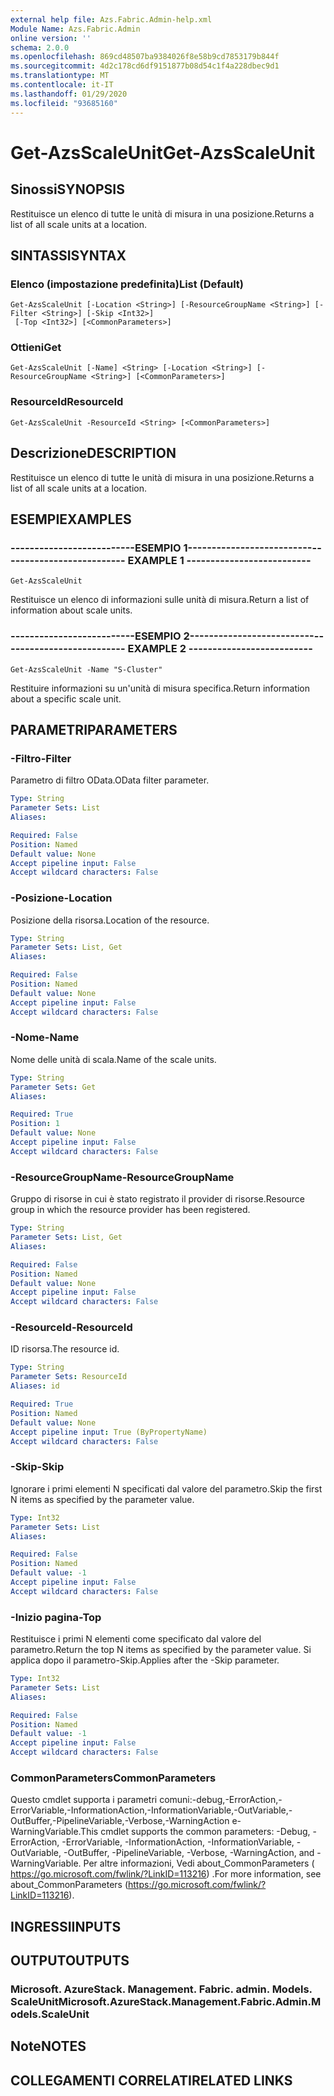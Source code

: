 ```yaml
---
external help file: Azs.Fabric.Admin-help.xml
Module Name: Azs.Fabric.Admin
online version: ''
schema: 2.0.0
ms.openlocfilehash: 869cd48507ba9384026f8e58b9cd7853179b844f
ms.sourcegitcommit: 4d2c178cd6df9151877b08d54c1f4a228dbec9d1
ms.translationtype: MT
ms.contentlocale: it-IT
ms.lasthandoff: 01/29/2020
ms.locfileid: "93685160"
---
```

# <span data-ttu-id="21518-101">Get-AzsScaleUnit</span><span class="sxs-lookup"><span data-stu-id="21518-101">Get-AzsScaleUnit</span></span>

## <span data-ttu-id="21518-102">Sinossi</span><span class="sxs-lookup"><span data-stu-id="21518-102">SYNOPSIS</span></span>
<span data-ttu-id="21518-103">Restituisce un elenco di tutte le unità di misura in una posizione.</span><span class="sxs-lookup"><span data-stu-id="21518-103">Returns a list of all scale units at a location.</span></span>

## <span data-ttu-id="21518-104">SINTASSI</span><span class="sxs-lookup"><span data-stu-id="21518-104">SYNTAX</span></span>

### <span data-ttu-id="21518-105">Elenco (impostazione predefinita)</span><span class="sxs-lookup"><span data-stu-id="21518-105">List (Default)</span></span>
```
Get-AzsScaleUnit [-Location <String>] [-ResourceGroupName <String>] [-Filter <String>] [-Skip <Int32>]
 [-Top <Int32>] [<CommonParameters>]
```

### <span data-ttu-id="21518-106">Ottieni</span><span class="sxs-lookup"><span data-stu-id="21518-106">Get</span></span>
```
Get-AzsScaleUnit [-Name] <String> [-Location <String>] [-ResourceGroupName <String>] [<CommonParameters>]
```

### <span data-ttu-id="21518-107">ResourceId</span><span class="sxs-lookup"><span data-stu-id="21518-107">ResourceId</span></span>
```
Get-AzsScaleUnit -ResourceId <String> [<CommonParameters>]
```

## <span data-ttu-id="21518-108">Descrizione</span><span class="sxs-lookup"><span data-stu-id="21518-108">DESCRIPTION</span></span>
<span data-ttu-id="21518-109">Restituisce un elenco di tutte le unità di misura in una posizione.</span><span class="sxs-lookup"><span data-stu-id="21518-109">Returns a list of all scale units at a location.</span></span>

## <span data-ttu-id="21518-110">ESEMPI</span><span class="sxs-lookup"><span data-stu-id="21518-110">EXAMPLES</span></span>

### <span data-ttu-id="21518-111">--------------------------ESEMPIO 1--------------------------</span><span class="sxs-lookup"><span data-stu-id="21518-111">-------------------------- EXAMPLE 1 --------------------------</span></span>
```
Get-AzsScaleUnit
```

<span data-ttu-id="21518-112">Restituisce un elenco di informazioni sulle unità di misura.</span><span class="sxs-lookup"><span data-stu-id="21518-112">Return a list of information about scale units.</span></span>

### <span data-ttu-id="21518-113">--------------------------ESEMPIO 2--------------------------</span><span class="sxs-lookup"><span data-stu-id="21518-113">-------------------------- EXAMPLE 2 --------------------------</span></span>
```
Get-AzsScaleUnit -Name "S-Cluster"
```

<span data-ttu-id="21518-114">Restituire informazioni su un'unità di misura specifica.</span><span class="sxs-lookup"><span data-stu-id="21518-114">Return information about a specific scale unit.</span></span>

## <span data-ttu-id="21518-115">PARAMETRI</span><span class="sxs-lookup"><span data-stu-id="21518-115">PARAMETERS</span></span>

### <span data-ttu-id="21518-116">-Filtro</span><span class="sxs-lookup"><span data-stu-id="21518-116">-Filter</span></span>
<span data-ttu-id="21518-117">Parametro di filtro OData.</span><span class="sxs-lookup"><span data-stu-id="21518-117">OData filter parameter.</span></span>

```yaml
Type: String
Parameter Sets: List
Aliases: 

Required: False
Position: Named
Default value: None
Accept pipeline input: False
Accept wildcard characters: False
```

### <span data-ttu-id="21518-118">-Posizione</span><span class="sxs-lookup"><span data-stu-id="21518-118">-Location</span></span>
<span data-ttu-id="21518-119">Posizione della risorsa.</span><span class="sxs-lookup"><span data-stu-id="21518-119">Location of the resource.</span></span>

```yaml
Type: String
Parameter Sets: List, Get
Aliases: 

Required: False
Position: Named
Default value: None
Accept pipeline input: False
Accept wildcard characters: False
```

### <span data-ttu-id="21518-120">-Nome</span><span class="sxs-lookup"><span data-stu-id="21518-120">-Name</span></span>
<span data-ttu-id="21518-121">Nome delle unità di scala.</span><span class="sxs-lookup"><span data-stu-id="21518-121">Name of the scale units.</span></span>

```yaml
Type: String
Parameter Sets: Get
Aliases: 

Required: True
Position: 1
Default value: None
Accept pipeline input: False
Accept wildcard characters: False
```

### <span data-ttu-id="21518-122">-ResourceGroupName</span><span class="sxs-lookup"><span data-stu-id="21518-122">-ResourceGroupName</span></span>
<span data-ttu-id="21518-123">Gruppo di risorse in cui è stato registrato il provider di risorse.</span><span class="sxs-lookup"><span data-stu-id="21518-123">Resource group in which the resource provider has been registered.</span></span>

```yaml
Type: String
Parameter Sets: List, Get
Aliases: 

Required: False
Position: Named
Default value: None
Accept pipeline input: False
Accept wildcard characters: False
```

### <span data-ttu-id="21518-124">-ResourceId</span><span class="sxs-lookup"><span data-stu-id="21518-124">-ResourceId</span></span>
<span data-ttu-id="21518-125">ID risorsa.</span><span class="sxs-lookup"><span data-stu-id="21518-125">The resource id.</span></span>

```yaml
Type: String
Parameter Sets: ResourceId
Aliases: id

Required: True
Position: Named
Default value: None
Accept pipeline input: True (ByPropertyName)
Accept wildcard characters: False
```

### <span data-ttu-id="21518-126">-Skip</span><span class="sxs-lookup"><span data-stu-id="21518-126">-Skip</span></span>
<span data-ttu-id="21518-127">Ignorare i primi elementi N specificati dal valore del parametro.</span><span class="sxs-lookup"><span data-stu-id="21518-127">Skip the first N items as specified by the parameter value.</span></span>

```yaml
Type: Int32
Parameter Sets: List
Aliases: 

Required: False
Position: Named
Default value: -1
Accept pipeline input: False
Accept wildcard characters: False
```

### <span data-ttu-id="21518-128">-Inizio pagina</span><span class="sxs-lookup"><span data-stu-id="21518-128">-Top</span></span>
<span data-ttu-id="21518-129">Restituisce i primi N elementi come specificato dal valore del parametro.</span><span class="sxs-lookup"><span data-stu-id="21518-129">Return the top N items as specified by the parameter value.</span></span>
<span data-ttu-id="21518-130">Si applica dopo il parametro-Skip.</span><span class="sxs-lookup"><span data-stu-id="21518-130">Applies after the -Skip parameter.</span></span>

```yaml
Type: Int32
Parameter Sets: List
Aliases: 

Required: False
Position: Named
Default value: -1
Accept pipeline input: False
Accept wildcard characters: False
```

### <span data-ttu-id="21518-131">CommonParameters</span><span class="sxs-lookup"><span data-stu-id="21518-131">CommonParameters</span></span>
<span data-ttu-id="21518-132">Questo cmdlet supporta i parametri comuni:-debug,-ErrorAction,-ErrorVariable,-InformationAction,-InformationVariable,-OutVariable,-OutBuffer,-PipelineVariable,-Verbose,-WarningAction e-WarningVariable.</span><span class="sxs-lookup"><span data-stu-id="21518-132">This cmdlet supports the common parameters: -Debug, -ErrorAction, -ErrorVariable, -InformationAction, -InformationVariable, -OutVariable, -OutBuffer, -PipelineVariable, -Verbose, -WarningAction, and -WarningVariable.</span></span> <span data-ttu-id="21518-133">Per altre informazioni, Vedi about_CommonParameters ( https://go.microsoft.com/fwlink/?LinkID=113216) .</span><span class="sxs-lookup"><span data-stu-id="21518-133">For more information, see about_CommonParameters (https://go.microsoft.com/fwlink/?LinkID=113216).</span></span>

## <span data-ttu-id="21518-134">INGRESSI</span><span class="sxs-lookup"><span data-stu-id="21518-134">INPUTS</span></span>

## <span data-ttu-id="21518-135">OUTPUT</span><span class="sxs-lookup"><span data-stu-id="21518-135">OUTPUTS</span></span>

### <span data-ttu-id="21518-136">Microsoft. AzureStack. Management. Fabric. admin. Models. ScaleUnit</span><span class="sxs-lookup"><span data-stu-id="21518-136">Microsoft.AzureStack.Management.Fabric.Admin.Models.ScaleUnit</span></span>

## <span data-ttu-id="21518-137">Note</span><span class="sxs-lookup"><span data-stu-id="21518-137">NOTES</span></span>

## <span data-ttu-id="21518-138">COLLEGAMENTI CORRELATI</span><span class="sxs-lookup"><span data-stu-id="21518-138">RELATED LINKS</span></span>


